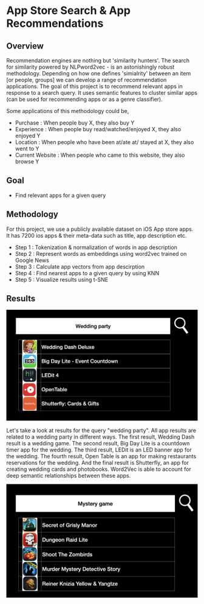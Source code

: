 # App Store Search & App Recommendations

## Overview
Recommendation engines are nothing but 'similarity hunters'. The search for similarity powered by NLPword2vec - is an astonishingly robust methodology. Depending on how one defines 'simialrity' between an item [or people, groups] we can develop a range of recommendation applications. The goal of this project is to recommend relevant apps in response to a search query. It uses semantic features to cluster similar apps (can be used for recommending apps or as a genre classifier). 

Some applications of this methodology could be,
* Purchase : When people buy X, they also buy Y
* Experience : When people buy read/watched/enjoyed X, they also enjoyed Y
* Location : When people who have been at/ate at/ stayed at X, they also went to Y
* Current Website : When people who came to this website, they also browse Y

## Goal
* Find relevant apps for a given query

## Methodology
For this project, we use a publicly available dataset on iOS App store apps. It has 7200 ios apps & their meta-data such as title, app description etc.  

* Step 1 : Tokenization & normalization of words in app description
* Step 2 : Represent words as embeddings using word2vec trained on Google News
* Step 3 : Calculate app vectors from app descirption
* Step 4 : Find nearest apps to a given query by using KNN 
* Step 5 : Visualize results using t-SNE

## Results

![Results for the query "wedding party"](https://github.com/sroy4/App-Store-Search/blob/main/wedding_party.png)

Let's take a look at results for the query "wedding party". All app results are related to a wedding party in different ways. The first result, Wedding Dash result is a wedding game. The second result, Big Day Lite is a countdown timer app for the wedding. The third result, LEDit is an LED banner app for the wedding. The fourth result, Open Table is an app for making restaurants reservations for the wedding. And the final result is Shutterfly, an app for creating wedding cards and photobooks. Word2Vec is able to account for deep semantic relationships between these apps.

![Results for the query "mystery games"](https://github.com/sroy4/App-Store-Search/blob/main/mystery%20game.png)
